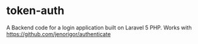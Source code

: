 # token-auth
A Backend code for a login application built on Laravel 5 PHP. Works with https://github.com/jenorigor/authenticate
